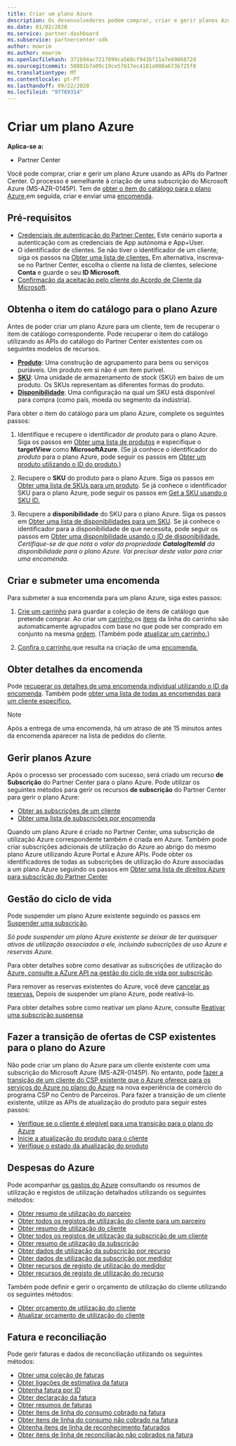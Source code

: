 ```yaml
---
title: Criar um plano Azure
description: Os desenvolvedores podem comprar, criar e gerir planos Azure programáticamente usando APIs do Partner Center.
ms.date: 01/02/2020
ms.service: partner-dashboard
ms.subservice: partnercenter-sdk
author: mowrim
ms.author: mowrim
ms.openlocfilehash: 372b94ac7217899ca560cf943bf11a7e8906872d
ms.sourcegitcommit: 58801b7a09c19ce57617ec4181a008a673b725f0
ms.translationtype: MT
ms.contentlocale: pt-PT
ms.lasthandoff: 09/22/2020
ms.locfileid: "97769314"
---
```

# <a name="create-an-azure-plan"></a>Criar um plano Azure

**Aplica-se a:**

* Partner Center

Você pode comprar, criar e gerir um plano Azure usando as APIs do Partner Center. O processo é semelhante à criação de uma subscrição do Microsoft Azure (MS-AZR-0145P). Tem de [obter o item do catálogo para o plano Azure,](#get-the-catalog-item-for-azure-plan)em seguida, criar e enviar uma [encomenda](#create-and-submit-an-order).

## <a name="prerequisites"></a>Pré-requisitos

* [Credenciais de autenticação do Partner Center.](partner-center-authentication.md) Este cenário suporta a autenticação com as credenciais de App autónoma e App+User.
* O identificador de clientes. Se não tiver o identificador de um cliente, siga os passos na [Obter uma lista de clientes.](get-a-list-of-customers.md) Em alternativa, inscreva-se no Partner Center, escolha o cliente na lista de clientes, selecione **Conta** e guarde o seu **ID Microsoft**.
* [Confirmação da aceitação pelo cliente do Acordo de Cliente da Microsoft](/partner-center/confirm-customer-agreement).

## <a name="get-the-catalog-item-for-azure-plan"></a>Obtenha o item do catálogo para o plano Azure

Antes de poder criar um plano Azure para um cliente, tem de recuperar o item de catálogo correspondente. Pode recuperar o item do catálogo utilizando as APIs do catálogo do Partner Center existentes com os seguintes modelos de recursos.

* **[Produto](product-resources.md#product)**: Uma construção de agrupamento para bens ou serviços puriáveis. Um produto em si não é um item purivel.
* **[SKU](product-resources.md#sku)**: Uma unidade de armazenamento de stock (SKU) em baixo de um produto. Os SKUs representam as diferentes formas do produto.
* **[Disponibilidade](product-resources.md#availability)**: Uma configuração na qual um SKU está disponível para compra (como país, moeda ou segmento da indústria).

Para obter o item do catálogo para um plano Azure, complete os seguintes passos:

1. Identifique e recupere o identificador *de produto* para o plano Azure. Siga os passos em [Obter uma lista de produtos](get-a-list-of-products.md) e especifique o **targetView** como **MicrosoftAzure**. (Se já conhece o identificador do *produto* para o plano Azure, pode seguir os passos em [Obter um produto utilizando o ID do produto.)](get-a-product-by-id.md)

2. Recupere o **SKU** do produto para o plano Azure. Siga os passos em [Obter uma lista de SKUs para um produto](get-a-list-of-skus-for-a-product.md). Se já conhece o identificador SKU para o plano Azure, pode seguir os passos em [Get a SKU usando o SKU ID.](get-a-sku-by-id.md)

3. Recupere a **disponibilidade** do SKU para o plano Azure. Siga os passos em [Obter uma lista de disponibilidades para um SKU](get-a-list-of-availabilities-for-a-sku.md). Se já conhece o identificador para a disponibilidade de que necessita, pode seguir os passos em [Obter uma disponibilidade usando o ID de disponibilidade.](get-an-availability-by-id.md) *Certifique-se de que nota o valor da propriedade **CatalogItemId** da disponibilidade para o plano Azure. Vai precisar deste valor para criar uma encomenda.*

## <a name="create-and-submit-an-order"></a>Criar e submeter uma encomenda

Para submeter a sua encomenda para um plano Azure, siga estes passos:

1. [Crie um carrinho](create-a-cart.md) para guardar a coleção de itens de catálogo que pretende comprar. Ao criar um [carrinho,](cart-resources.md#cart)os [itens](cart-resources.md#cartlineitem) da linha do carrinho são automaticamente agrupados com base no que pode ser comprado em conjunto na mesma [ordem](order-resources.md#order). (Também pode [atualizar um carrinho.)](update-a-cart.md)

2. [Confira o carrinho,](checkout-a-cart.md)que resulta na criação de uma [encomenda.](order-resources.md#order)

## <a name="get-order-details"></a>Obter detalhes da encomenda

Pode [recuperar os detalhes de uma encomenda individual utilizando o ID da encomenda](get-an-order-by-id.md). Também pode [obter uma lista de todas as encomendas para um cliente específico.](get-all-of-a-customer-s-orders.md)

>[!NOTE]
>Após a entrega de uma encomenda, há um atraso de até 15 minutos antes da encomenda aparecer na lista de pedidos do cliente.

## <a name="manage-azure-plans"></a>Gerir planos Azure

Após o processo ser processado com sucesso, será criado um recurso **de Subscrição** do Partner Center para o plano Azure. Pode utilizar os seguintes métodos para gerir os recursos **de subscrição** do Partner Center para gerir o plano Azure:

* [Obter as subscrições de um cliente](get-all-of-a-customer-s-subscriptions.md)
* [Obter uma lista de subscrições por encomenda](get-a-list-of-subscriptions-by-order.md)

Quando um plano Azure é criado no Partner Center, uma subscrição de utilização Azure correspondente também é criada em Azure. Também pode criar subscrições adicionais de utilização do Azure ao abrigo do mesmo plano Azure utilizando Azure Portal e Azure APIs. Pode obter os identificadores de todas as subscrições de utilização do Azure associadas a um plano Azure seguindo os passos em [Obter uma lista de direitos Azure para subscrição do Partner Center](get-a-list-of-azure-entitlements-for-subscription.md)

## <a name="lifecycle-management"></a>Gestão do ciclo de vida

Pode suspender um plano Azure existente seguindo os passos em [Suspender uma subscrição](suspend-a-subscription.md).

*Só pode suspender um plano Azure existente se deixar de ter quaisquer ativos de utilização associados a ele, incluindo subscrições de uso Azure e reservas Azure.*

Para obter detalhes sobre como desativar as subscrições de utilização do [Azure, consulte a AZure API na gestão do ciclo de vida por subscrição](/rest/api/resources/subscriptions).

Para remover as reservas existentes do Azure, você deve [cancelar as reservas.](/partner-center/azure-reservations-manage#cancel-or-exchange-a-reservation)
Depois de suspender um plano Azure, pode reativá-lo.

Para obter detalhes sobre como reativar um plano Azure, consulte [Reativar uma subscrição suspensa](reactivate-a-suspended-a-subscription.md)

## <a name="transition-existing-csp-offers-to-azure-plan"></a>Fazer a transição de ofertas de CSP existentes para o plano do Azure 

Não pode criar um plano do Azure para um cliente existente com uma subscrição do Microsoft Azure (MS-AZR-0145P). No entanto, pode [fazer a transição de um cliente do CSP existente que o Azure oferece para os serviços do Azure no plano do Azure](/partner-center/azure-plan-transition) na nova experiência de comércio do programa CSP no Centro de Parceiros. Para fazer a transição de um cliente existente, utilize as APIs de atualização do produto para seguir estes passos:

* [Verifique se o cliente é elegível para uma transição para o plano do Azure](get-eligibility-for-product-upgrade.md)
* [Inicie a atualização do produto para o cliente](create-product-upgrade-entity.md)
* [Verifique o estado da atualização do produto](get-product-upgrade-status.md)

## <a name="azure-spending"></a>Despesas do Azure

Pode acompanhar [os gastos do Azure](azure-spending.md) consultando os resumos de utilização e registos de utilização detalhados utilizando os seguintes métodos:

* [Obter resumo de utilização do parceiro](get-a-partner-usage-summary.md)
* [Obter todos os registos de utilização do cliente para um parceiro](get-a-customer-s-usage-records.md)
* [Obter resumo de utilização do cliente](get-a-customer-usage-summary.md)
* [Obter todos os registos de utilização da subscrição de um cliente](get-a-customer-subscription-s-usage-records.md)
* [Obter resumo de utilização da subscrição](get-a-customer-subscription-usage-summary.md)
* [Obter dados de utilização da subscrição por recurso](get-a-customer-subscription-resource-usage-records.md)
* [Obter dados de utilização da subscrição por medidor](get-a-customer-subscription-meter-usage-records.md)
* [Obter recursos de registo de utilização do medidor](meter-usage-resources.md)
* [Obter recursos de registo de utilização do recurso](resource-usage-resources.md)

Também pode definir e gerir o orçamento de utilização do cliente utilizando os seguintes métodos:

* [Obter orçamento de utilização do cliente](get-a-customer-s-usage-spending-budget.md)
* [Atualizar orçamento de utilização do cliente](update-a-customer-s-usage-spending-budget.md)

## <a name="invoice-and-reconciliation"></a>Fatura e reconciliação

Pode gerir faturas e dados de reconciliação utilizando os seguintes métodos:

* [Obter uma coleção de faturas](get-a-collection-of-invoices.md)
* [Obter ligações de estimativa da fatura](get-invoice-estimate-links.md)
* [Obtenha fatura por ID](get-invoice-by-id.md)
* [Obter declaração da fatura](get-invoice-statement.md)
* [Obter resumos de faturas](get-invoice-summaries.md)
* [Obter itens de linha do consumo cobrado na fatura](get-invoice-billed-consumption-lineitems.md)
* [Obter itens de linha do consumo não cobrado na fatura](get-invoice-unbilled-consumption-lineitems.md)
* [Obtenha itens de linha de reconhecimento faturados](get-invoiceline-items.md)
* [Obter itens de linha de reconciliação não cobrados na fatura](get-invoice-unbilled-recon-lineitems.md)
